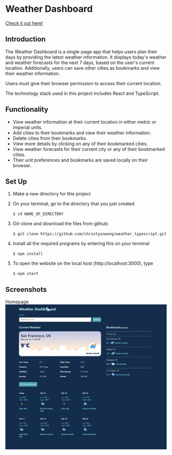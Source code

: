 # Weather Dashboard
[Check it out here!](https://cw-weather.netlify.app/)

## Introduction

The Weather Dashboard is a single-page app that helps users plan their days by providing the latest weather information. It displays today's weather and weather forecasts for the next 7 days, based on the user's current location. Additionally, users can save other cities as bookmarks and view their weather information.

Users must give their browser permission to access their current location.

The technology stack used in this project includes React and TypeScript.

## Functionality

* View weather information at their current location in either metric or imperial units.
* Add cities to their bookmarks and view their weather information.
* Delete cities from their bookmarks.
* View more details by clicking on any of their bookmarked cities.
* View weather forecasts for their current city or any of their bookmarked cities.
* Their unit preferences and bookmarks are saved locally on their browser.

## Set Up

1. Make a new directory for this project
2. On your terminal, go to the directory that you just created

    `$ cd NAME_OF_DIRECTORY`

3. Git-clone and download the files from github:
    
    `$ git clone https://github.com/christysnwong/weather_typescript.git`

4. Install all the required programs by entering this on your terminal
    
    `$ npm install` 

5. To open the website on the local host (http://localhost:3000), type 
    
    `$ npm start`

## Screenshots

Homepage
!["Homepage"](public/screenshots/homepage.JPG)